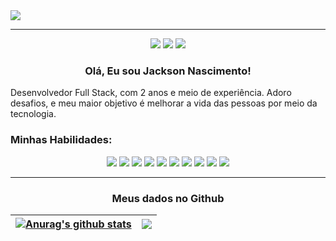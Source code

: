 <span align="center">
   <img src="https://user-images.githubusercontent.com/23295033/148965997-6c2e2ec9-f56f-46bd-9c20-c5f00137085b.gif">
</span>
<hr> 
<div align="center"> 
  <a href="https://www.instagram.com/jsn.developer/" target="_blank"><img src="https://img.shields.io/badge/-Instagram-%23E4405F?style=for-the-badge&logo=instagram&logoColor=white" target="_blank"></a>
  <a href = "mailto:jacksonnascimento1@gmail.com"><img src="https://img.shields.io/badge/-Gmail-%23333?style=for-the-badge&logo=gmail&logoColor=white" target="_blank"></a>
  <a href="https://www.linkedin.com/in/jackson-nascimento-8bb79b88" target="_blank"><img src="https://img.shields.io/badge/-LinkedIn-%230077B5?style=for-the-badge&logo=linkedin&logoColor=white" target="_blank"></a>  
 </div>

<h3 align="center"> Olá, Eu sou Jackson Nascimento! </h3>

<p>Desenvolvedor Full Stack, com 2 anos e meio de experiência. Adoro desafios, e meu maior objetivo é melhorar a vida das pessoas por meio da tecnologia.</p>

<h3>Minhas Habilidades:</h3>
<div align="center"> 
 <img src="https://img.shields.io/badge/PHP-777BB4?style=for-the-badge&logo=php&logoColor=white" target="_blank">
 <img src="https://img.shields.io/badge/Laravel-FF2D20?style=for-the-badge&logo=laravel&logoColor=white" target="_blank">
 <img src="https://img.shields.io/badge/MySQL-00000F?style=for-the-badge&logo=mysql&logoColor=white" target="_blank">
 <img src="https://img.shields.io/badge/PostgreSQL-316192?style=for-the-badge&logo=postgresql&logoColor=white" target="_blank">
 <img src="https://img.shields.io/badge/JavaScript-F7DF1E?style=for-the-badge&logo=javascript&logoColor=black" target="_blank">
 <img src="https://img.shields.io/badge/Vue.js-35495E?style=for-the-badge&logo=vue.js&logoColor=4FC08D" target="_blank">
 <img src="https://img.shields.io/badge/HTML-239120?style=for-the-badge&logo=html5&logoColor=white" target="_blank">
 <img src="https://img.shields.io/badge/CSS-239120?&style=for-the-badge&logo=css3&logoColor=white" target="_blank">
 <img src="https://img.shields.io/badge/Bootstrap-563D7C?style=for-the-badge&logo=bootstrap&logoColor=white" target="_blank">
 <img src="https://img.shields.io/badge/Python-316192?style=for-the-badge&logo=python&logoColor=white" target="_blank">

<hr>
   <h3>Meus dados no Github</h3>
   


| <a href="https://github.com/jacksonsns/github-readme-stats"><img align="center" src="https://github-readme-stats.vercel.app/api?username=jacksonsns&show_icons=true&include_all_commits=true&theme=algolia&hide_border=true" alt="Anurag's github stats" /></a> | <a href="https://github.com/jacksonsns/github-readme-stats"><img align="center" src="https://github-readme-stats.vercel.app/api/top-langs/?username=jacksonsns&layout=demon&theme=algolia&hide_border=true" /></a> |
| ------------- | -------------  
